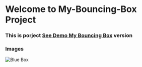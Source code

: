 # Welcome to My-Bouncing-Box Project

<h3> This is porject <a href="https://regal-medovik-36d7c8.netlify.app">See Demo My Bouncing Box</a> version </h3>

### Images

![Blue Box](https://github.com/beknurmaxalbayev/My-Bouncing-Box/blob/main/blue%20box.png?raw=true)
